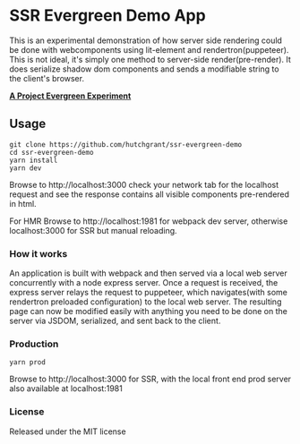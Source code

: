 # SSR Evergreen Demo App

This is an experimental demonstration of how server side rendering could be done with webcomponents using lit-element and rendertron(puppeteer). This is not ideal, it's simply one method to server-side render(pre-render). It does serialize shadow dom components and sends a modifiable string to the client's browser.

**[A Project Evergreen Experiment](https://github.com/ProjectEvergreen)**

## Usage

```
git clone https://github.com/hutchgrant/ssr-evergreen-demo
cd ssr-evergreen-demo
yarn install
yarn dev
```

Browse to http://localhost:3000 check your network tab for the localhost request and see the response contains all visible components pre-rendered in html.

For HMR Browse to http://localhost:1981 for webpack dev server, otherwise localhost:3000 for SSR but manual reloading.

### How it works

An application is built with webpack and then served via a local web server concurrently with a node express server.  Once a request is received, the express server relays the request to puppeteer, which navigates(with some rendertron preloaded configuration) to the local web server. The resulting page can now be modified easily with anything you need to be done on the server via JSDOM, serialized, and sent back to the client.

### Production

```
yarn prod
```

Browse to http://localhost:3000 for SSR, with the local front end prod server also available at localhost:1981

### License

Released under the MIT license